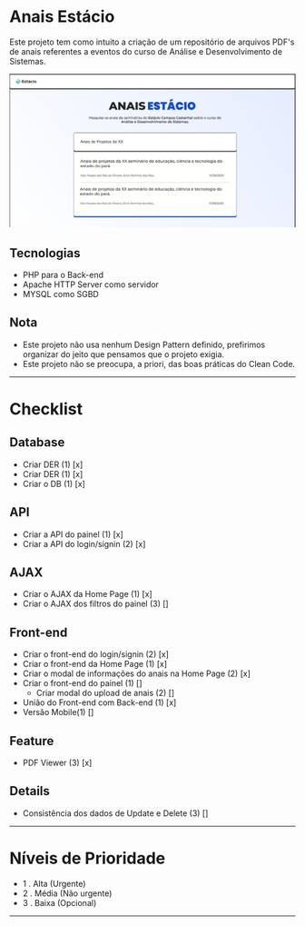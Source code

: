 # Anais Estácio
<p>Este projeto tem como intuito a criação de um repositório de arquivos PDF's de anais referentes a eventos do curso de Análise e Desenvolvimento de Sistemas.</p>

![Esboço do Site](/assets/scheme/front-end_anais_estacio.jpeg)

## Tecnologias

- PHP para o Back-end
- Apache HTTP Server como servidor
- MYSQL como SGBD

## Nota
- Este projeto não usa nenhum Design Pattern definido, prefirimos organizar do jeito que pensamos que o projeto exigia.
- Este projeto não se preocupa, a priori, das boas práticas do Clean Code.

---

# Checklist

## Database
- Criar DER (1) [x] 
- Criar DER (1) [x]
- Criar o DB (1) [x]


## API
- Criar a API do painel (1) [x]
- Criar a API do login/signin (2) [x]

## AJAX
- Criar o AJAX da Home Page (1) [x]
- Criar o AJAX dos filtros do painel (3) []

## Front-end
- Criar o front-end do login/signin (2) [x]
- Criar o front-end da Home Page (1) [x]
- Criar o modal de informações do anais na Home Page (2) [x]
- Criar o front-end do painel (1) []
    - Criar modal do upload de anais (2) []
- União do Front-end com Back-end (1) [x]
- Versão Mobile(1) []


## Feature
- PDF Viewer (3) [x]

## Details
- Consistência dos dados de Update e Delete (3) []

---

# Níveis de Prioridade
- 1 . Alta (Urgente)
- 2 . Média (Não urgente)
- 3 . Baixa (Opcional)

---


